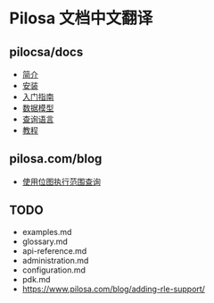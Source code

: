# Pilosa 文档中文翻译

## pilocsa/docs
* [简介](docs/introduction.md)
* [安装](docs/installation.md)
* [入门指南](docs/getting-started.md)
* [数据模型](docs/data-model.md)
* [查询语言](docs/query-language.md)
* [教程](docs/tutorials.md)

## pilosa.com/blog
* [使用位图执行范围查询](docs/range-encoded-bitmaps.md)


## TODO
* examples.md
* glossary.md
* api-reference.md
* administration.md
* configuration.md
* pdk.md
* https://www.pilosa.com/blog/adding-rle-support/
